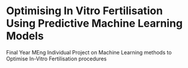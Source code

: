 # Optimising In Vitro Fertilisation Using Predictive Machine Learning Models
Final Year MEng Individual Project on Machine Learning methods to Optimise In-Vitro Fertilisation procedures
